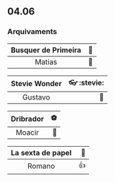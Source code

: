 
## 04.06

### Arquivaments

| Busquer de Primeira     |:donkey:   |  
|:--------:|---:|                            
| Matias               |:medal_sports:| 

| Stevie Wonder     |:eyeglasses: :stevie:   |  
|:--------:|---:|                            
| Gustavo               |:medal_sports:|

| Dribrador | :soccer: |
|:--------:|---:|                            
| Moacir               |:medal_sports:|

| La sexta de papel | :newspaper: |
|:--------:|---:|                            
| Romano               |:+1:|
